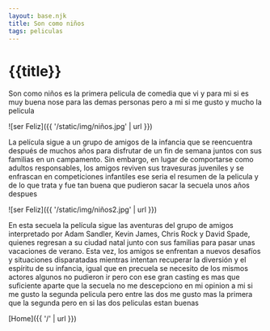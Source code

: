 ```yaml
---
layout: base.njk
title: Son como niños 
tags: peliculas
---
```


# {{title}}

Son como niños es la primera pelicula de comedia que vi y para mi si es muy buena nose para las demas personas pero a mi si me gusto y mucho la pelicula 

![ser Feliz]({{ '/static/img/niños.jpg' | url }})

La película sigue a un grupo de amigos de la infancia que se reencuentra después de muchos años para disfrutar de un fin de semana juntos con sus familias en un campamento. Sin embargo, en lugar de comportarse como adultos responsables, los amigos reviven sus travesuras juveniles y se enfrascan en competiciones infantiles ese seria el resumen de la pelicula y de lo que trata y fue tan buena que pudieron sacar la secuela unos años despues

![ser Feliz]({{ '/static/img/niños2.jpg' | url }})

En esta secuela la película sigue las aventuras del grupo de amigos interpretado por Adam Sandler, Kevin James, Chris Rock y David Spade, quienes regresan a su ciudad natal junto con sus familias para pasar unas vacaciones de verano. Esta vez, los amigos se enfrentan a nuevos desafíos y situaciones disparatadas mientras intentan recuperar la diversión y el espíritu de su infancia, igual que en precuela se necesito de los mismos actores algunos no pudieron ir pero con ese gran casting es mas que suficiente aparte que la secuela no me descepciono en mi opinion a mi si me gusto la segunda pelicula pero entre las dos me gusto mas la primera que la segunda pero en si las dos peliculas estan buenas 

[Home]({{ '/' | url }})
